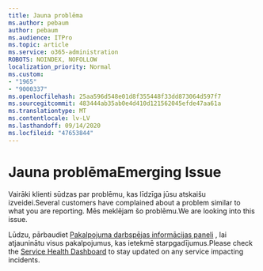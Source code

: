 ```yaml
---
title: Jauna problēma
ms.author: pebaum
author: pebaum
ms.audience: ITPro
ms.topic: article
ms.service: o365-administration
ROBOTS: NOINDEX, NOFOLLOW
localization_priority: Normal
ms.custom:
- "1965"
- "9000337"
ms.openlocfilehash: 25aa596d548e01d8f355448f33dd873064d597f7
ms.sourcegitcommit: 483444ab35ab0e4d410d121562045efde47aa61a
ms.translationtype: MT
ms.contentlocale: lv-LV
ms.lasthandoff: 09/14/2020
ms.locfileid: "47653844"
---
```

# <a name="emerging-issue"></a><span data-ttu-id="3da4e-102">Jauna problēma</span><span class="sxs-lookup"><span data-stu-id="3da4e-102">Emerging Issue</span></span>

<span data-ttu-id="3da4e-103">Vairāki klienti sūdzas par problēmu, kas līdzīga jūsu atskaišu izveidei.</span><span class="sxs-lookup"><span data-stu-id="3da4e-103">Several customers have complained about a problem similar to what you are reporting.</span></span> <span data-ttu-id="3da4e-104">Mēs meklējam šo problēmu.</span><span class="sxs-lookup"><span data-stu-id="3da4e-104">We are looking into this issue.</span></span>

<span data-ttu-id="3da4e-105">Lūdzu, pārbaudiet [Pakalpojuma darbspējas informācijas paneli](https://admin.microsoft.com/adminportal/home#/servicehealth) , lai atjauninātu visus pakalpojumus, kas ietekmē starpgadījumus.</span><span class="sxs-lookup"><span data-stu-id="3da4e-105">Please check the [Service Health Dashboard](https://admin.microsoft.com/adminportal/home#/servicehealth) to stay updated on any service impacting incidents.</span></span>